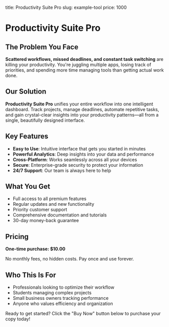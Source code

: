 title: Productivity Suite Pro
slug: example-tool
price: 1000

# Productivity Suite Pro

## The Problem You Face

**Scattered workflows, missed deadlines, and constant task switching** are killing your productivity. You're juggling multiple apps, losing track of priorities, and spending more time managing tools than getting actual work done.

## Our Solution

**Productivity Suite Pro** unifies your entire workflow into one intelligent dashboard. Track projects, manage deadlines, automate repetitive tasks, and gain crystal-clear insights into your productivity patterns—all from a single, beautifully designed interface.

## Key Features

- **Easy to Use**: Intuitive interface that gets you started in minutes
- **Powerful Analytics**: Deep insights into your data and performance
- **Cross-Platform**: Works seamlessly across all your devices
- **Secure**: Enterprise-grade security to protect your information
- **24/7 Support**: Our team is always here to help

## What You Get

- Full access to all premium features
- Regular updates and new functionality
- Priority customer support
- Comprehensive documentation and tutorials
- 30-day money-back guarantee

## Pricing

**One-time purchase: $10.00**

No monthly fees, no hidden costs. Pay once and use forever.

## Who This Is For

- Professionals looking to optimize their workflow
- Students managing complex projects
- Small business owners tracking performance
- Anyone who values efficiency and organization

Ready to get started? Click the "Buy Now" button below to purchase your copy today!
